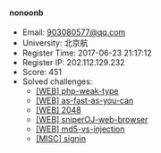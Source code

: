 #### nonoonb  

* Email: 903080577@qq.com  
* University: 北京航  
* Register Time: 2017-06-23 21:17:12  
* Register IP: 202.112.129.232  
* Score: 451  
* Solved challenges: 
  * [[WEB] php-weak-type](https://github.com/SniperOJ/Challenges/blob/master/WEB/php-weak-type.json)  
  * [[WEB] as-fast-as-you-can](https://github.com/SniperOJ/Challenges/blob/master/WEB/as-fast-as-you-can.json)  
  * [[WEB] 2048](https://github.com/SniperOJ/Challenges/blob/master/WEB/2048.json)  
  * [[WEB] sniperOJ-web-browser](https://github.com/SniperOJ/Challenges/blob/master/WEB/sniperOJ-web-browser.json)  
  * [[WEB] md5-vs-injection](https://github.com/SniperOJ/Challenges/blob/master/WEB/md5-vs-injection.json)  
  * [[MISC] signin](https://github.com/SniperOJ/Challenges/blob/master/MISC/signin.json)  
